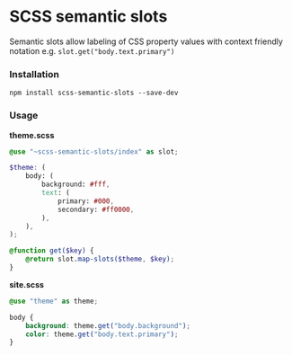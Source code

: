 # SCSS semantic slots

Semantic slots allow labeling of CSS property values with context friendly notation e.g. `slot.get("body.text.primary")`

### Installation

```
npm install scss-semantic-slots --save-dev
```

### Usage

**theme.scss**

```scss
@use "~scss-semantic-slots/index" as slot;

$theme: (
    body: (
        background: #fff,
        text: (
            primary: #000,
            secondary: #ff0000,
        ),
    ),
);

@function get($key) {
    @return slot.map-slots($theme, $key);
}
```

**site.scss**

```scss
@use "theme" as theme;

body {
    background: theme.get("body.background");
    color: theme.get("body.text.primary");
}
```
